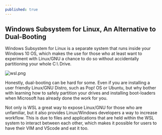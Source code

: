 ```yaml
---
published: true
---
```

## Windows Subsystem for Linux, An Alternative to Dual-Booting

Windows Subsystem for Linux is a separate system that runs inside your Windows 10 OS, which makes the use for those who at least want to experiment with Linux/GNU a chance to do so without accidentally partitioning your whole C:\\ Drive. 


![wsl.png]({{site.baseurl}}/images/wsl.png)

Honestly, dual-booting can be hard for some. Even if you are installing a user friendly Linux/GNU Distro, such as Pop! OS or Ubuntu, but why bother with learning how to safely partition your drives and installing boot-loaders when Microsoft has already done the work for you. 

Not only is WSL a great way to expose Linux/GNU for  those who are unfamiliar, but it also provides Linux/Windows developers a way to increase workflow. This is due to files and applications that are held within the WSL system to interact between each other, which makes it possible for users to have their VIM and VScode and eat it too.
